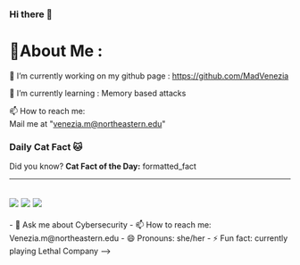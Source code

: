 ### Hi there 👋
  
# 💫About Me :
🔭 I’m currently working on my github page : https://github.com/MadVenezia
  
🌱 I’m currently learning : Memory based attacks

  📫 How to reach me:  
  Mail me at "venezia.m@northeastern.edu" 


### Daily Cat Fact 🐱
Did you know?
**Cat Fact of the Day:** formatted_fact

---
![](https://forthebadge.com/images/badges/powered-by-black-magic.svg)
![](http://ForTheBadge.com/images/badges/built-by-developers.svg)
![](https://forthebadge.com/images/badges/uses-brains.svg)
---
</div>
- 💬 Ask me about Cybersecurity
- 📫 How to reach me: Venezia.m@northeastern.edu
- 😄 Pronouns: she/her
- ⚡ Fun fact: currently playing Lethal Company
-->
